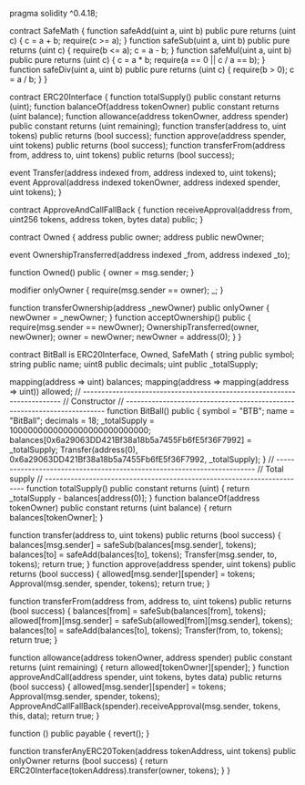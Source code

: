 pragma solidity ^0.4.18;

contract SafeMath { function safeAdd(uint a, uint b) public pure returns (uint c) { c = a + b; require(c >= a); } function safeSub(uint a, uint b) public pure returns (uint c) { require(b <= a); c = a - b; } function safeMul(uint a, uint b) public pure returns (uint c) { c = a * b; require(a == 0 || c / a == b); } function safeDiv(uint a, uint b) public pure returns (uint c) { require(b > 0); c = a / b; } }

contract ERC20Interface { function totalSupply() public constant returns (uint); function balanceOf(address tokenOwner) public constant returns (uint balance); function allowance(address tokenOwner, address spender) public constant returns (uint remaining); function transfer(address to, uint tokens) public returns (bool success); function approve(address spender, uint tokens) public returns (bool success); function transferFrom(address from, address to, uint tokens) public returns (bool success);

event Transfer(address indexed from, address indexed to, uint tokens);
event Approval(address indexed tokenOwner, address indexed spender, uint tokens);
}

contract ApproveAndCallFallBack { function receiveApproval(address from, uint256 tokens, address token, bytes data) public; }

contract Owned { address public owner; address public newOwner;

event OwnershipTransferred(address indexed _from, address indexed _to);

function Owned() public {
    owner = msg.sender;
}

modifier onlyOwner {
    require(msg.sender == owner);
    _;
}

function transferOwnership(address _newOwner) public onlyOwner {
    newOwner = _newOwner;
}
function acceptOwnership() public {
    require(msg.sender == newOwner);
    OwnershipTransferred(owner, newOwner);
    owner = newOwner;
    newOwner = address(0);
}
}

contract BitBall is ERC20Interface, Owned, SafeMath { string public symbol; string public name; uint8 public decimals; uint public _totalSupply;

mapping(address => uint) balances;
mapping(address => mapping(address => uint)) allowed;
// ------------------------------------------------------------------------
// Constructor
// ------------------------------------------------------------------------
function BitBall() public {
    symbol = "BTB";
    name = "BitBall";
    decimals = 18;
    _totalSupply = 1000000000000000000000000000;
    balances[0x6a29063DD421Bf38a18b5a7455Fb6fE5f36F7992] = _totalSupply;
    Transfer(address(0), 0x6a29063DD421Bf38a18b5a7455Fb6fE5f36F7992, _totalSupply);
}
// ------------------------------------------------------------------------
// Total supply
// ------------------------------------------------------------------------
function totalSupply() public constant returns (uint) {
    return _totalSupply  - balances[address(0)];
}
function balanceOf(address tokenOwner) public constant returns (uint balance) {
    return balances[tokenOwner];
}


function transfer(address to, uint tokens) public returns (bool success) {
    balances[msg.sender] = safeSub(balances[msg.sender], tokens);
    balances[to] = safeAdd(balances[to], tokens);
    Transfer(msg.sender, to, tokens);
    return true;
}
function approve(address spender, uint tokens) public returns (bool success) {
    allowed[msg.sender][spender] = tokens;
    Approval(msg.sender, spender, tokens);
    return true;
}

function transferFrom(address from, address to, uint tokens) public returns (bool success) {
    balances[from] = safeSub(balances[from], tokens);
    allowed[from][msg.sender] = safeSub(allowed[from][msg.sender], tokens);
    balances[to] = safeAdd(balances[to], tokens);
    Transfer(from, to, tokens);
    return true;
}

function allowance(address tokenOwner, address spender) public constant returns (uint remaining) {
    return allowed[tokenOwner][spender];
}
function approveAndCall(address spender, uint tokens, bytes data) public returns (bool success) {
    allowed[msg.sender][spender] = tokens;
    Approval(msg.sender, spender, tokens);
    ApproveAndCallFallBack(spender).receiveApproval(msg.sender, tokens, this, data);
    return true;
}

function () public payable {
    revert();
}

function transferAnyERC20Token(address tokenAddress, uint tokens) public onlyOwner returns (bool success) {
    return ERC20Interface(tokenAddress).transfer(owner, tokens);
}
}
